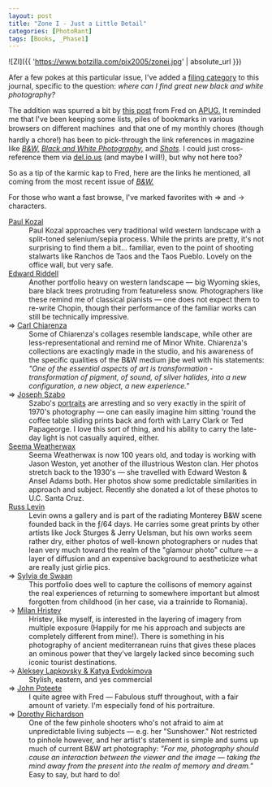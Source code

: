 ```yaml
---
layout: post
title: "Zone I - Just a Little Detail"
categories: [PhotoRant]
tags: [Books, _Phase1]
---
```

![ZI]({{ 'https://www.botzilla.com/pix2005/zonei.jpg' | absolute_url }})

Afer a few pokes at this particular issue, I've added a <a href="/blog/archives/cat_grayscale.html">filing category</a> to this journal, specific to the question: <i>where can I find great new black and white photography?</i>

<!--more-->

The addition was spurred a bit by <a href="http://www.apug.org/forums/showthread.php?t=18215&highlight=magazine">this post</a> from Fred on <a href="http://www.apug.org/">APUG.</a> It reminded me that I've been keeping some lists, piles of bookmarks in various browsers on different machines &#151; and that one of my monthly chores (though hardly a chore!) has been to pick-through the link references in magazine like <a href="http://www.bandwmag.com"><cite>B&W,</cite></a> <a href="http:/www.gmcpubs.com/"><cite>Black and White Photography,</cite></a> and <a href="http:/www.shotsmag.com/"><cite>Shots</cite></a>. I could just cross-reference  them via <a href="http://del.icio.us/bjorke/B%26W">del.io.us</a> (and maybe I will!), but why not here too?

So as a tip of the karmic kap to Fred, here are the links he mentioned, all coming from the most recent issue of <a href="http://www.bandwmag.com"><cite>B&W.</cite></a>

For those who want a fast browse, I've marked favorites with &rArr; and &rarr; characters.

<dl>
<dt><a href="http://www.paulkozal.com/landscapes.htm">Paul Kozal</a></dt>
  <dd>Paul Kozal approaches very traditional wild western landscape with a split-toned selenium/sepia process. While the prints are pretty, it's not surprising to find them a bit... familiar, even to the point of shooting stalwarts like Ranchos de Taos and the Taos Pueblo. Lovely on the office wall, but very safe.</dd> 
<dt><a href="http://www.photoeye.com/Gallery/forms/index.cfm?image=1&id=41619&imagePosition=1&Door=2&Portfolio=Portfolio1&Gallery=2">Edward Riddell</a></dt>
   <dd>Another portfolio heavy on western landscape &#151; big Wyoming skies, bare black trees protruding from featureless snow. Photographers like these remind me of classical pianists &#151; one does not expect them to re-write Chopin, though their performance of the familiar works can still be technically impressive.</dd>
<dt>&rArr; <a href="http://www.photography.org/gallery/current/current.html">Carl Chiarenza</a></dt>
  <dd>Some of Chiarenza's collages resemble landscape, while other are less-representational and remind me of Minor White. Chiarenza's collections are exactingly made in the studio, and his awareness of the specific qualities of the B&W medium jibe well with his statements: <i>"One of the essential aspects of art is transformation - transformation of pigment, of sound, of silver halides, into a new configuration, a new object, a new experience."</i></dd>
<dt>&rArr; <a href="http://www.gittermangallery.com/html/exhibresults.asp?exnum=16484&exname=Joseph+Szabo">Joseph Szabo</a></dt>
   <dd>Szabo's <a href="http://photosofteenagers.com/">portraits</a> are arresting and so very exactly in the spirit of 1970's photography &#151; one can easily imagine him sitting 'round the coffee table sliding prints back and forth with Larry Clark or Ted Papageorge. I love this sort of thing, and his ability to carry the late-day light is not casually aquired, either.</dd>


<dt><a href="http://library.ucsc.edu/speccoll/exhibits/weatherwax.html">Seema Weatherwax</a></dt>
   <dd>Seema Weatherwax is now 100 years old, and today is working with Jason Weston, yet another of the illustrious Weston clan. Her photos stretch back to the 1930's &#151; she travelled with Edward Weston & Ansel Adams both. Her photos show some predictable similarities in approach and subject. Recently she donated a lot of these photos to U.C. Santa Cruz.</dd>
<dt><a href="http://www.russlevin.com/photographs.html">Russ Levin</a></dt>
  <dd>Levin owns a gallery and is part of the radiating Monterey B&W scene founded back in the &#131/64 days. He carries some great prints by other artists like Jock Sturges &amp; Jerry Uelsman, but his own works seem rather dry, either photos of well-known photographers or nudes that lean very much toward the realm of the "glamour photo" culture &#151; a layer of diffusion and an expensive background to aestheticize what are really just girlie pics.<dd>
<dt>&rArr; <a href="http://www.zonezero.com/exposiciones/fotografos/swaan/p7en.html">Sylvia de Swaan</a></dt>
  <dd>This portfolio does well to capture the collisons of memory against the real experiences of returning to somewhere important but almost forgotten from childhood (in her case, via a trainride to Romania).</dd>
<dt>&rarr; <a href="http://photo-zine.com/author_collection.php?AUTHOR_ID=5">Milan Hristev</a></dt>
   <dd>Hristev, like myself, is interested in the layering of imagery from multiple exposure (Happily for me his approach and subjects are completely different from mine!). There is something in his photography of ancient mediterranean ruins that gives these places an ominous power that they've largely lacked since becoming such iconic tourist destinations.</dd>
<dt>&rarr; <a href="http://www.begemotfoto.com/">Aleksey Lapkovsky &amp; Katya Evdokimova </a></dt>
   <dd>Stylish, eastern, and yes commercial</dd>
<dt>&rArr; <a href="http://www.tennphotoman.com/">John Poteete</a></dt>
   <dd>I quite agree with Fred &#151; Fabulous stuff throughout, with a fair amount of variety. I'm especially fond of his portraiture.</dd>
<dt>&rArr; <a href="http://www.dorothyrichardson.com/">Dorothy Richardson</a></dt>
   <dd>One of the few pinhole shooters who's not afraid to aim at unpredictable living subjects &#151; e.g. her "Sunshower." Not restricted to pinhole however, and her artist's statement is simple and sums up much of current B&W art photography: <i>"For me, photography should cause an interaction between the viewer and the image &#151; taking the mind away from the present into the realm of memory and dream."</i> Easy to say, but hard to do!</dd>
</dl>
